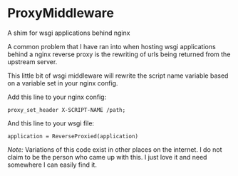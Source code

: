 ProxyMiddleware
===============

A shim for wsgi applications behind nginx

A common problem that I have ran into when hosting wsgi applications behind a nginx reverse proxy is the rewriting of urls being returned from the upstream server.

This little bit of wsgi middleware will rewrite the script name variable based on a variable set in your nginx config.

Add this line to your nginx config:

    proxy_set_header X-SCRIPT-NAME /path;
    
And this line to your wsgi file:

    application = ReverseProxied(application)


*Note:* Variations of this code exist in other places on the internet. I do not claim to be the person who came up with this. I just love it and need somewhere I can easily find it.
